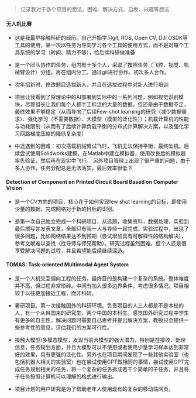 > 记录我对于各个项目的想法、困难、解决方式、启发、兴趣等想法

#### 无人机比赛

* 这是我最早接触科研的经历。自己开始学习git, ROS, Open CV, DJI OSDK等工具的使用，第一次以任务为导向学习各个工具的使用方式，而不是对每个工具系统的学习（时间、精力不够），给后续科研做准备

* 是一个团队协作的任务，组内有十多个人，采取了按照任务（飞控、视觉、机械臂设计）分组，再在组内分工。通过git进行协作。初次多人合作。

* 次年招新时，修改题目选拔新人，并且在选拔过程中对新人进行培训

* 项目让我看到了将理论中的AI部署到实际中的一系列问题，例如视觉识别模块，尽管组长让我们每个人都手工标注的大量的数据，但还是由于数据不足，最终效果不够稳定（从而导向了后续Few-shot learning的研究（减少数据需求）、强化学习（不需要数据）、大模型（模型的泛化性））；机载计算机的性能与功耗限制（从而有了后续计算负载平衡的分布式计算解决方案，以及强化学习网路梯度压缩的降低复杂度）

* 中途遇到的困难：初次搭载机械臂试飞时，飞机无法保持平衡，最终坠机。后续尝试使用Solidworks建模，在Matlab中建立模拟器，使用改良后的模拟器率先验证，然后再在现实中飞行。 另外项目管理上出现了很严重的问题，由于多人协作，任务分配总是无法落实，最后效率很低下

#### Detection of Component on Printed Circuit Board Based on Computer Vision

* 是一个CV方向的项目，核心在于如何实现few shot learning的目标，即使用少量的数据，完成网络对于新的目标的识别。

* 是第一次自己独立完成一个科研项目，从选题，收集资料，数据处理，实验到最后撰写并发表文章，全部只有我一人与导师一起完成。实验过程中，出现了很多问题，比如网络结果达不到预期（尝试增加具有可解释性的结构解决），参考文献难以查找（找导师与师兄帮助）。研究过程虽然困难，但个人还是很享受解决问题的过程，并且希望能后续继续深造。


#### TOMAS: Task-oriented Multimodal Agent System

* 是一个人机交互偏向工程的任务，最终目的是构建一个复杂的系统。整体难度并不高，但过程非常琐碎。中间有加入很多边界条件，考虑很多情况。项目相较于以往更加接近工程，而非科研。

* 暑研项目。第一次接触国外的科研环境。负责项目的人三人都是不是本校的人，有一个从韩国来的研究生，两个中国的本科生。感觉国外研究过程中学生有更多的自主性，解决问题时需要自己思考并提出解决方案，教授只会提供一些参考性的意见，评估我们的方案可行性。

* 接触大模型/多模态模型，发现当前大模型的强大潜力，特别是在接收、处理信息，任务规划方面，并且大模型可以不使用或者使用少量学习样本达到非常好的效果，具有更强的泛化性。另外也在项目期间发现了一些其他实验室（也包括机器人相关的实验室）也在尝试使用GPT做相同的事情，尝试使用GPT完成任务规划相关的任务，将一个复杂的任务拆成若干个简单的子任务，并且将子任务按照计算机可以理解的格式进行输出。

* 项目计划的用户研究是为了帮助老年人使用现有的复杂的移动端网页。
